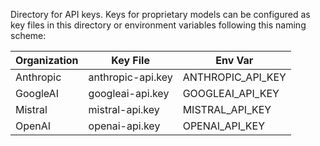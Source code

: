 Directory for API keys. Keys for proprietary models can
be configured as key files in this directory or environment
variables following this naming scheme:

| Organization | Key File          | Env Var           |
| ------------ | ----------------- | ----------------- |
| Anthropic    | anthropic-api.key | ANTHROPIC_API_KEY |
| GoogleAI     | googleai-api.key  | GOOGLEAI_API_KEY  |
| Mistral      | mistral-api.key   | MISTRAL_API_KEY   |
| OpenAI       | openai-api.key    | OPENAI_API_KEY    |
